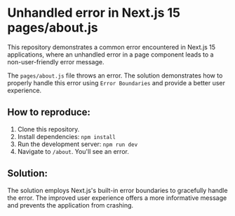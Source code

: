 # Unhandled error in Next.js 15 pages/about.js

This repository demonstrates a common error encountered in Next.js 15 applications, where an unhandled error in a page component leads to a non-user-friendly error message.

The `pages/about.js` file throws an error.  The solution demonstrates how to properly handle this error using `Error Boundaries` and provide a better user experience.

## How to reproduce:

1. Clone this repository.
2. Install dependencies: `npm install`
3. Run the development server: `npm run dev`
4. Navigate to `/about`. You'll see an error.

## Solution:

The solution employs Next.js's built-in error boundaries to gracefully handle the error.  The improved user experience offers a more informative message and prevents the application from crashing.